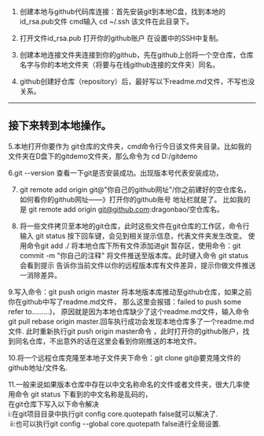 1. 创建本地与github代码库连接：首先安装git到本地C盘，找到本地的id_rsa.pub文件 cmd输入 cd ~/.ssh 该文件在此目录下。

2. 打开文件id_rsa.pub 打开你的github账户 在设置中的SSH中复制。

3. 创建本地连接文件夹连接到你的github，先在github上创将一个空仓库，仓库名字与你的本地文件夹（将要与在线github连接的文件夹）同名。

4. github创建好仓库（repository）后，最好写以下readme.md文件，不写也没关系。
---------
  接下来转到本地操作。
  ---------
5.本地打开你要作为 git仓库的文件夹，cmd命令行今日该文件夹目录。比如我的文件夹在D盘下的gitdemo文件夹，那么命令为 cd D:/gitdemo

6.git --version 查看一下git是否安装成功。出现版本号代表安装成功，

7. git remote add origin git@"你自己的github网址"/你之前建好的空仓库名，如何看你的github网址——》打开你的github账号 地址栏就是了。
  比如我的是 git remote add origin git@github.com:dragonbao/空仓库名。
  
8. 将一些文件拷贝至本地的git仓库，此时这些文件在git仓库的工作区，命令行输入 git status 按下回车键，会见到相关提示信息，代表文件夹发生改变。
使用命令git add ./ 将本地仓库下所有文件添加进git 暂存区，使用命令：git commit -m "你自己的注释" 将文件推送至版本库。此时键入命令
git status 会看到提示 告诉你当前文件以你的远程版本库有文件差异，提示你做文件推送一消除差异。

9.写入命令：git push origin master 将本地版本库推动至github仓库，如果之前你在github中写了readme.md文件，
那么这里会报错：failed to push some refer to.........)，
原因就是因为本地仓库缺少了这个readme.md文件，输入命令git pull rebase origin master.回车执行成功会发现本地仓库多了一个readme.md文件.
此时重新执行git push origin master命令 ，此时打开你的github账户，找到同名仓库，不出意外的话在这里会看到你刚推送的本地文件。

10.将一个远程仓库克隆至本地子文件夹下命令：git clone git@要克隆文件的github地址/文件名.

11.一般来说如果版本仓库中存在以中文名称命名的文件或者文件夹，很大几率使用命令 git status 下看到的中文名称是乱码的，  
   在git仓库下写入以下命令解决  
  i:在git项目目录中执行git config core.quotepath false就可以解决了.  
  ii:也可以执行git config --global core.quotepath false进行全局设置.  

